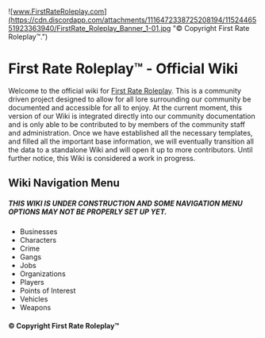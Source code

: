 ![www.FirstRateRoleplay.com](https://cdn.discordapp.com/attachments/1116472338725208194/1152446551923363940/FirstRate_Roleplay_Banner_1-01.jpg "© Copyright First Rate Roleplay™.")
# First Rate Roleplay™ - Official Wiki
Welcome to the official wiki for [First Rate Roleplay](https://firstraterolplay.com). This is a community driven project designed to allow for all lore surrounding our community be documented and accessible for all to enjoy. At the current moment, this version of our Wiki is integrated directly into our community documentation and is only able to be contributed to by members of the community staff and administration. Once we have established all the necessary templates, and filled all the important base information, we will eventually transition all the data to a standalone Wiki and will open it up to more contributors. Until further notice, this Wiki is considered a work in progress.
## Wiki Navigation Menu
##### THIS WIKI IS UNDER CONSTRUCTION AND SOME NAVIGATION MENU OPTIONS MAY NOT BE PROPERLY SET UP YET. 
- Businesses
- Characters
- Crime
- Gangs
- Jobs
- Organizations
- Players
- Points of Interest
- Vehicles
- Weapons


####  © Copyright First Rate Roleplay™